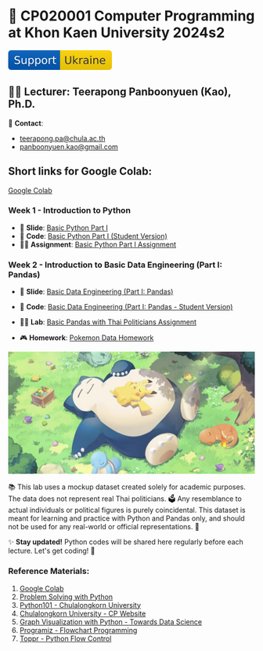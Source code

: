 # 🍄 CP020001 Computer Programming at Khon Kaen University 2024s2

[![Support-Ukraine](https://raw.githubusercontent.com/kaopanboonyuen/2110446_DataScience_2021s2/main/img/Support-Ukraine-FFD500.svg)](https://supportukrainenow.org/)

## 🧑‍🌾 Lecturer: Teerapong Panboonyuen (Kao), Ph.D.  

📧 **Contact**:  
- [teerapong.pa@chula.ac.th](mailto:teerapong.pa@chula.ac.th)  
- [panboonyuen.kao@gmail.com](mailto:panboonyuen.kao@gmail.com)

## Short links for Google Colab: 
[Google Colab](https://colab.research.google.com/)

### Week 1 - Introduction to Python

- 🐳 **Slide**: [Basic Python Part I](https://github.com/kaopanboonyuen/CP020001_ComputerProgramming_2024s2/blob/main/slides/CP020001-Lecture-Basic-Python-Part-I.pdf)
- 🥬 **Code**: [Basic Python Part I (Student Version)](https://colab.research.google.com/github/kaopanboonyuen/CP020001_ComputerProgramming_2024s2/blob/main/code/CP020001_BasicPython_Basic_Python_Part_I_toStudent.ipynb)
- 🙋‍♂️ **Assignment**: [Basic Python Part I Assignment](https://github.com/kaopanboonyuen/CP020001_ComputerProgramming_2024s2/blob/main/assignments/CP020001-BasicPython-Basic-Python-Part-I.pdf)

### Week 2 - Introduction to Basic Data Engineering (Part I: Pandas)

- 🐳 **Slide**: [Basic Data Engineering (Part I: Pandas)](https://github.com/kaopanboonyuen/CP020001_ComputerProgramming_2024s2/blob/main/slides/CP020001-BasicPandas-Part-I.pdf)
- 🥬 **Code**: [Basic Data Engineering (Part I: Pandas - Student Version)](https://colab.research.google.com/github/kaopanboonyuen/CP020001_ComputerProgramming_2024s2/blob/main/code/CCP020001_BasicDataEngineering_Part_I_toStudent.ipynb)
- 🙋‍♂️ **Lab**: [Basic Pandas with Thai Politicians Assignment](https://github.com/kaopanboonyuen/CP020001_ComputerProgramming_2024s2/blob/main/assignments/CP020001-BasicPandas-Thai-Politicians.pdf)

- 🎮 **Homework**: [Pokemon Data Homework](https://github.com/kaopanboonyuen/CP020001_ComputerProgramming_2024s2/blob/main/assignments/CP020001-Pokemon-Data-Homework.pdf)

![](https://github.com/kaopanboonyuen/CP020001_ComputerProgramming_2024s2/raw/main/img/pokemon_sleep.png)

📚 This lab uses a mockup dataset created solely for academic purposes. The data does not represent real Thai politicians. 🗳️ Any resemblance to actual individuals or political figures is purely coincidental. This dataset is meant for learning and practice with Python and Pandas only, and should not be used for any real-world or official representations. 🚫

✨ **Stay updated!** Python codes will be shared here regularly before each lecture. Let's get coding! 🚀

### Reference Materials:

1. [Google Colab](https://colab.research.google.com/notebooks/)
2. [Problem Solving with Python](https://problemsolvingwithpython.com/)
3. [Python101 - Chulalongkorn University](https://www.cp.eng.chula.ac.th/books/python101/)
4. [Chulalongkorn University - CP Website](https://www.eng.chula.ac.th/th/20535)
5. [Graph Visualization with Python - Towards Data Science](https://towardsdatascience.com/graph-visualisation-basics-with-python-part-i-flowcharts-6298c4f412e0)
6. [Programiz - Flowchart Programming](https://www.programiz.com/article/flowchart-programming)
7. [Toppr - Python Flow Control](https://www.toppr.com/guides/python-guide/tutorials/python-flow-control/if-elif-else/python-if-if-else-if-elif-else-and-nested-if-statement/)